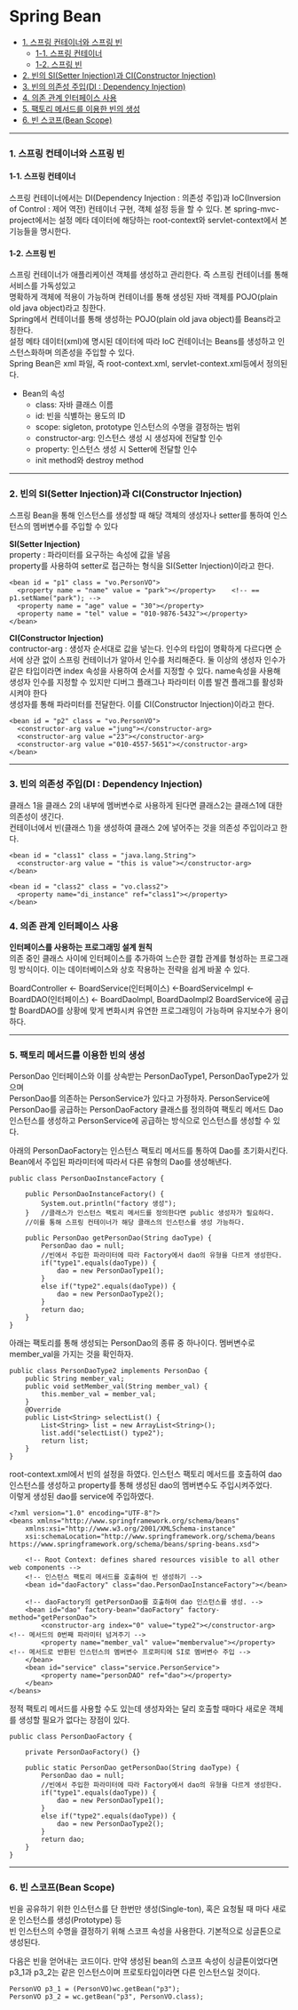 # Spring Bean
- [1. 스프링 컨테이너와 스프링 빈](#1-스프링-컨테이너와-스프링-빈)
  + [1-1. 스프링 컨테이너](#1-1-스프링-컨테이너)
  + [1-2. 스프링 빈](#1-2-스프링-빈)
- [2. 빈의 SI(Setter Injection)과 CI(Constructor Injection)](#2-빈의-sisetter-injection과-ciconstructor-injection)
- [3. 빈의 의존성 주입(DI : Dependency Injection)](#3-빈의-의존성-주입DI--Dependency-Injection)
- [4. 의존 관계 인터페이스 사용](#4-의존-관계-인터페이스-사용)
- [5. 팩토리 메서드를 이용한 빈의 생성](#5-팩토리-메서드를-이용한-빈의-생성)
- [6. 빈 스코프(Bean Scope)](#6-빈-스코프Bean-Scope) 
----------------------
### 1. 스프링 컨테이너와 스프링 빈

#### 1-1. 스프링 컨테이너
스프링 컨테이너에서는 DI(Dependency Injection : 의존성 주입)과 IoC(Inversion of Control : 제어 역전) 컨테이너 구현, 객체 설정 등을 할 수 있다.
본 spring-mvc-project에서는 설정 메타 데이터에 해당하는 root-context와 servlet-context에서 본 기능들을 명시한다.

#### 1-2. 스프링 빈
스프링 컨테이너가 애플리케이션 객체를 생성하고 관리한다. 즉 스프링 컨테이너를 통해 서비스를 가독성있고   
명확하게 객체에 적용이 가능하며 컨테이너를 통해 생성된 자바 객체를 POJO(plain old java object)라고 칭한다.   
Spring에서 컨테이너를 통해 생성하는 POJO(plain old java object)를 Beans라고 칭한다.  
설정 메타 데이터(xml)에 명시된 데이터에 따라 IoC 컨테이너는 Beans를 생성하고 인스턴스화하며 의존성을 주입할 수 있다.  
Spring Bean은 xml 파일, 즉 root-context.xml, servlet-context.xml등에서 정의된다.  

- Bean의 속성
  + class: 자바 클래스 이름
  + id: 빈을 식별하는 용도의 ID
  + scope: sigleton, prototype 인스턴스의 수명을 결정하는 범위
  + constructor-arg: 인스턴스 생성 시 생성자에 전달할 인수
  + property: 인스턴스 생성 시 Setter에 전달할 인수
  + init method와 destroy method

----------------------
### 2. 빈의 SI(Setter Injection)과 CI(Constructor Injection)
스프링 Bean을 통해 인스턴스를 생성할 때 해당 객체의 생성자나 setter를 통하여 인스턴스의 멤버변수를 주입할 수 있다

<b>SI(Setter Injection)</b>  
property : 파라미터를 요구하는 속성에 값을 넣음  
property를 사용하여 setter로 접근하는 형식을 SI(Setter Injection)이라고 한다.
  
```
<bean id = "p1" class = "vo.PersonVO">	
  <property name = "name" value = "park"></property>	<!-- == p1.setName("park"); -->
  <property name = "age" value = "30"></property>
  <property name = "tel" value = "010-9876-5432"></property>
</bean>
```
<b>CI(Constructor Injection)</b>  	
contructor-arg : 생성자 순서대로 값을 넣는다. 인수의 타입이 명확하게 다르다면 순서에 상관 없이 스프링 컨테이너가 알아서 인수를 처리해준다.
둘 이상의 생성자 인수가 같은 타입이라면 index 속성을 사용하여 순서를 지정할 수 있다. name속성을 사용해 생성자 인수를 지정할 수 있지만 디버그 플래그나 파라미터 이름 발견 플래그를 활성화 시켜야 한다   
생성자를 통해 파라미터를 전달한다. 이를 CI(Constructor Injection)이라고 한다.   
```
<bean id = "p2" class = "vo.PersonVO">
  <constructor-arg value ="jung"></constructor-arg>
  <constructor-arg value ="23"></constructor-arg>
  <constructor-arg value ="010-4557-5651"></constructor-arg>
</bean>
```

----------------------
### 3. 빈의 의존성 주입(DI : Dependency Injection)
클래스 1을 클래스 2의 내부에 멤버변수로 사용하게 된다면 클래스2는 클래스1에 대한 의존성이 생긴다.  
컨테이너에서 빈(클래스 1)을 생성하여 클래스 2에 넣어주는 것을 의존성 주입이라고 한다.  

```
<bean id = "class1" class = "java.lang.String">
  <constructor-arg value = "this is value"></constructor-arg>
</bean>

<bean id = "class2" class = "vo.class2">
  <property name="di_instance" ref="class1"></property>
</bean>
```
### 4. 의존 관계 인터페이스 사용
<b>인터페이스를 사용하는 프로그래밍 설계 원칙</b>  
의존 중인 클래스 사이에 인터페이스를 추가하여 느슨한 결합 관계를 형성하는 프로그래밍 방식이다. 이는 데이터베이스와 상호 작용하는 전략을 쉽게 바꿀 수 있다.

BoardController <- BoardService(인터페이스) <-BoardServiceImpl <- BoardDAO(인터페이스) <- BoardDaoImpl, BoardDaoImpl2
BoardService에 공급할 BoardDAO를 상황에 맞게 변화시켜 유연한 프로그래밍이 가능하며 유지보수가 용이하다.

-----------
### 5. 팩토리 메서드를 이용한 빈의 생성
PersonDao 인터페이스와 이를 상속받는 PersonDaoType1, PersonDaoType2가 있으며  
PersonDao를 의존하는 PersonService가 있다고 가정하자. PersonService에 PersonDao를 공급하는 PersonDaoFactory 클래스를 정의하여
팩토리 메서드 Dao 인스턴스를 생성하고 PersonService에 공급하는 방식으로 인스턴스를 생성할 수 있다.

아래의 PersonDaoFactory는 인스턴스 팩토리 메서드를 통하여 Dao를 초기화시킨다. Bean에서 주입된 파라미터에 따라서 다른 유형의 Dao를 생성해낸다.
```
public class PersonDaoInstanceFactory {
	
	public PersonDaoInstanceFactory() {
		System.out.println("factory 생성");
	}	//클래스가 인스턴스 팩토리 메서드를 정의한다면 public 생성자가 필요하다.
	//이를 통해 스프링 컨테이너가 해당 클래스의 인스턴스를 생성 가능하다.
	
	public PersonDao getPersonDao(String daoType) { 
		PersonDao dao = null;
		//빈에서 주입한 파라미터에 따라 Factory에서 dao의 유형을 다르게 생성한다.
		if("type1".equals(daoType)) {
			dao = new PersonDaoType1();
		}
		else if("type2".equals(daoType)) {
			dao = new PersonDaoType2();
		}
		return dao;
	} 
}
```

아래는 팩토리를 통해 생성되는 PersonDao의 종류 중 하나이다. 멤버변수로 member_val을 가지는 것을 확인하자.
```
public class PersonDaoType2 implements PersonDao {
	public String member_val; 
	public void setMember_val(String member_val) {
		this.member_val = member_val;
	}
	@Override
	public List<String> selectList() {
		List<String> list = new ArrayList<String>();
		list.add("selectList() type2");
		return list;
	}
}
```

root-context.xml에서 빈의 설정을 하였다. 인스턴스 팩토리 메서드를 호출하여 dao 인스턴스를 생성하고 property를 통해 생성된 dao의 멤버변수도 주입시켜주었다.  
이렇게 생성된 dao를 service에 주입하였다.
```
<?xml version="1.0" encoding="UTF-8"?>
<beans xmlns="http://www.springframework.org/schema/beans"
	xmlns:xsi="http://www.w3.org/2001/XMLSchema-instance"
	xsi:schemaLocation="http://www.springframework.org/schema/beans https://www.springframework.org/schema/beans/spring-beans.xsd">
	
	<!-- Root Context: defines shared resources visible to all other web components -->
	<!-- 인스턴스 팩토리 메서드를 호출하여 빈 생성하기 -->
	<bean id="daoFactory" class="dao.PersonDaoInstanceFactory"></bean>
	
	<!-- daoFactory의 getPersonDao를 호출하여 dao 인스턴스를 생성. -->
	<bean id="dao" factory-bean="daoFactory" factory-method="getPersonDao"> 
		<constructor-arg index="0" value="type2"></constructor-arg> <!-- 메서드의 0번째 파라미터 넘겨주기 -->
		<property name="member_val" value="membervalue"></property>   <!-- 메서드로 반환된 인스턴스의 멤버변수 프로퍼티에 SI로 멤버변수 주입 -->
	</bean>
	<bean id="service" class="service.PersonService">
		<property name="personDAO" ref="dao"></property>
	</bean> 	
</beans>
```

정적 팩토리 메서드를 사용할 수도 있는데 생성자와는 달리 호출할 때마다 새로운 객체를 생성할 필요가 없다는 장점이 있다.
```
public class PersonDaoFactory {
	
	private PersonDaoFactory() {}	
	
	public static PersonDao getPersonDao(String daoType) { 
		PersonDao dao = null;
		//빈에서 주입한 파라미터에 따라 Factory에서 dao의 유형을 다르게 생성한다.
		if("type1".equals(daoType)) {
			dao = new PersonDaoType1();
		}
		else if("type2".equals(daoType)) {
			dao = new PersonDaoType2();
		}
		return dao;
	}
}
```
----------------
### 6. 빈 스코프(Bean Scope)
빈을 공유하기 위한 인스턴스를 단 한번만 생성(Single-ton), 혹은 요청될 때 마다 새로운 인스턴스를 생성(Prototype) 등  
빈 인스턴스의 수명을 결정하기 위해 스코프 속성을 사용한다. 기본적으로 싱글톤으로 생성된다.

다음은 빈을 얻어내는 코드이다. 만약 생성된 bean의 스코프 속성이 싱글톤이었다면 p3_1과 p3_2는 같은 인스턴스이며 프로토타입이라면 다른 인스턴스일 것이다.
```
PersonVO p3_1 = (PersonVO)wc.getBean("p3"); 
PersonVO p3_2 = wc.getBean("p3", PersonVO.class);
```






















